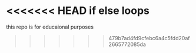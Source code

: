 <<<<<<< HEAD
if else loops
=======
this repo is for educaional purposes
>>>>>>> 479b7ad4fd9cfebc6a4c5fdd20af2665772085da
